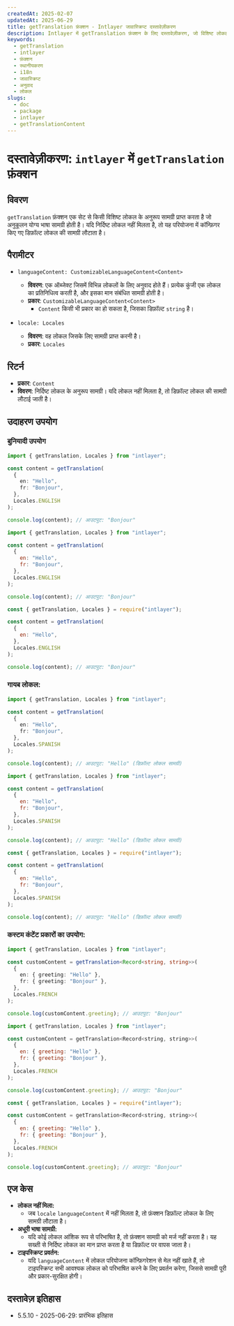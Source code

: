 ```yaml
---
createdAt: 2025-02-07
updatedAt: 2025-06-29
title: getTranslation फ़ंक्शन - Intlayer जावास्क्रिप्ट दस्तावेज़ीकरण
description: Intlayer में getTranslation फ़ंक्शन के लिए दस्तावेज़ीकरण, जो विशिष्ट लोकल के लिए स्थानीयकृत सामग्री प्राप्त करता है और डिफ़ॉल्ट लोकल पर वापस लौटता है।
keywords:
  - getTranslation
  - intlayer
  - फ़ंक्शन
  - स्थानीयकरण
  - i18n
  - जावास्क्रिप्ट
  - अनुवाद
  - लोकल
slugs:
  - doc
  - package
  - intlayer
  - getTranslationContent
---
```


# दस्तावेज़ीकरण: `intlayer` में `getTranslation` फ़ंक्शन

## विवरण

`getTranslation` फ़ंक्शन एक सेट से किसी विशिष्ट लोकल के अनुरूप सामग्री प्राप्त करता है जो अनुकूलन योग्य भाषा सामग्री होती है। यदि निर्दिष्ट लोकल नहीं मिलता है, तो यह परियोजना में कॉन्फ़िगर किए गए डिफ़ॉल्ट लोकल की सामग्री लौटाता है।

## पैरामीटर

- `languageContent: CustomizableLanguageContent<Content>`

  - **विवरण**: एक ऑब्जेक्ट जिसमें विभिन्न लोकलों के लिए अनुवाद होते हैं। प्रत्येक कुंजी एक लोकल का प्रतिनिधित्व करती है, और इसका मान संबंधित सामग्री होती है।
  - **प्रकार**: `CustomizableLanguageContent<Content>`
    - `Content` किसी भी प्रकार का हो सकता है, जिसका डिफ़ॉल्ट `string` है।

- `locale: Locales`

  - **विवरण**: वह लोकल जिसके लिए सामग्री प्राप्त करनी है।
  - **प्रकार**: `Locales`

## रिटर्न

- **प्रकार**: `Content`
- **विवरण**: निर्दिष्ट लोकल के अनुरूप सामग्री। यदि लोकल नहीं मिलता है, तो डिफ़ॉल्ट लोकल की सामग्री लौटाई जाती है।

## उदाहरण उपयोग

### बुनियादी उपयोग

```typescript codeFormat="typescript"
import { getTranslation, Locales } from "intlayer";

const content = getTranslation(
  {
    en: "Hello",
    fr: "Bonjour",
  },
  Locales.ENGLISH
);

console.log(content); // आउटपुट: "Bonjour"
```

```javascript codeFormat="esm"
import { getTranslation, Locales } from "intlayer";

const content = getTranslation(
  {
    en: "Hello",
    fr: "Bonjour",
  },
  Locales.ENGLISH
);

console.log(content); // आउटपुट: "Bonjour"
```

```javascript codeFormat="commonjs"
const { getTranslation, Locales } = require("intlayer");

const content = getTranslation(
  {
    en: "Hello",
  },
  Locales.ENGLISH
);

console.log(content); // आउटपुट: "Bonjour"
```

### गायब लोकल:

```typescript codeFormat="typescript"
import { getTranslation, Locales } from "intlayer";

const content = getTranslation(
  {
    en: "Hello",
    fr: "Bonjour",
  },
  Locales.SPANISH
);

console.log(content); // आउटपुट: "Hello" (डिफ़ॉल्ट लोकल सामग्री)
```

```javascript codeFormat="esm"
import { getTranslation, Locales } from "intlayer";

const content = getTranslation(
  {
    en: "Hello",
    fr: "Bonjour",
  },
  Locales.SPANISH
);

console.log(content); // आउटपुट: "Hello" (डिफ़ॉल्ट लोकल सामग्री)
```

```javascript codeFormat="commonjs"
const { getTranslation, Locales } = require("intlayer");

const content = getTranslation(
  {
    en: "Hello",
    fr: "Bonjour",
  },
  Locales.SPANISH
);

console.log(content); // आउटपुट: "Hello" (डिफ़ॉल्ट लोकल सामग्री)
```

### कस्टम कंटेंट प्रकारों का उपयोग:

```typescript codeFormat="typescript"
import { getTranslation, Locales } from "intlayer";

const customContent = getTranslation<Record<string, string>>(
  {
    en: { greeting: "Hello" },
    fr: { greeting: "Bonjour" },
  },
  Locales.FRENCH
);

console.log(customContent.greeting); // आउटपुट: "Bonjour"
```

```javascript codeFormat="esm"
import { getTranslation, Locales } from "intlayer";

const customContent = getTranslation<Record<string, string>>(
  {
    en: { greeting: "Hello" },
    fr: { greeting: "Bonjour" },
  },
  Locales.FRENCH
);

console.log(customContent.greeting); // आउटपुट: "Bonjour"
```

```javascript codeFormat="commonjs"
const { getTranslation, Locales } = require("intlayer");

const customContent = getTranslation<Record<string, string>>(
  {
    en: { greeting: "Hello" },
    fr: { greeting: "Bonjour" },
  },
  Locales.FRENCH
);

console.log(customContent.greeting); // आउटपुट: "Bonjour"
```

## एज केस

- **लोकल नहीं मिला:**
  - जब `locale` `languageContent` में नहीं मिलता है, तो फ़ंक्शन डिफ़ॉल्ट लोकल के लिए सामग्री लौटाता है।
- **अधूरी भाषा सामग्री:**
  - यदि कोई लोकल आंशिक रूप से परिभाषित है, तो फ़ंक्शन सामग्री को मर्ज नहीं करता है। यह सख्ती से निर्दिष्ट लोकल का मान प्राप्त करता है या डिफ़ॉल्ट पर वापस जाता है।
- **टाइपस्क्रिप्ट प्रवर्तन:**
  - यदि `languageContent` में लोकल परियोजना कॉन्फ़िगरेशन से मेल नहीं खाते हैं, तो टाइपस्क्रिप्ट सभी आवश्यक लोकल को परिभाषित करने के लिए प्रवर्तन करेगा, जिससे सामग्री पूरी और प्रकार-सुरक्षित होगी।

## दस्तावेज़ इतिहास

- 5.5.10 - 2025-06-29: प्रारंभिक इतिहास
